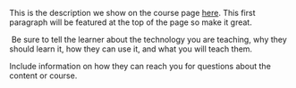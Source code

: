 This is the description we show on the course page [here](https://lab.github.com/kran-learn-something-pls/ruby-development-with-docker). This first paragraph will be featured at the top of the page so make it great.
​

​
Be sure to tell the learner about the technology you are teaching, why they should learn it, how they can use it, and what you will teach them.
​


Include information on how they can reach you for questions about the content or course. 